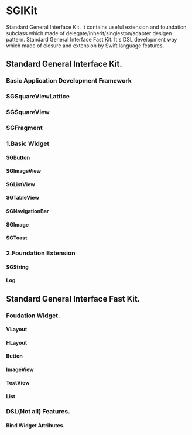# SGIKit
Standard General Interface Kit. It contains useful extension and foundation subclass which made of delegate/inherit/singleston/adapter desigen pattern.
Standard General Interface Fast Kit. It's DSL development way which made of closure and extension by Swift language features.
## Standard General Interface Kit.

### Basic Application Development Framework

### SGSquareViewLattice

### SGSquareView

### SGFragment

### 1.Basic Widget

#### SGButton

#### SGImageView

#### SGListView

#### SGTableView

#### SGNavigationBar

#### SGImage

#### SGToast

### 2.Foundation Extension

#### SGString

#### Log

## Standard General Interface Fast Kit.

### Foudation Widget.

#### VLayout

#### HLayout

#### Button

#### ImageView

#### TextView

#### List

### DSL(Not all) Features.

#### Bind Widget Attributes.

